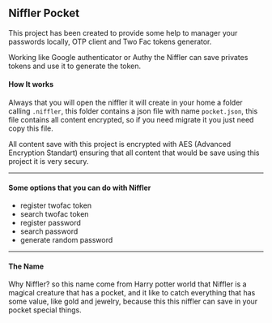 ## Niffler Pocket

This project has been created to provide some help to manager your passwords
locally, OTP client and Two Fac tokens generator.

Working like Google authenticator or Authy the Niffler can save privates tokens and use it to
generate the token.

#### How It works

Always that you will open the niffler it will create in your home a folder calling `.niffler`, this folder contains
a json file with name `pocket.json`, this file contains all content encrypted, so if you need migrate it
you just need copy this file.

All content save with this project is encrypted with AES (Advanced Encryption Standart)
ensuring that all content that would be save using this project it is very secury.

---

#### Some options that you can do with Niffler

- register twofac token
- search twofac token
- register password
- search password
- generate random password

---

#### The Name

Why Niffler? so this name come from Harry potter world that Niffler is a magical creature that has a pocket, and
it like to catch everything that has some value, like gold and jewelry, because this this niffler can save in your pocket
special things.
